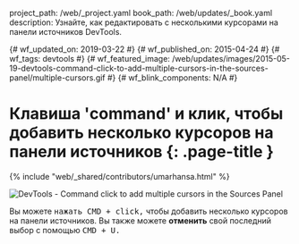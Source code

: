 project_path: /web/_project.yaml
book_path: /web/updates/_book.yaml
description: Узнайте, как редактировать c несколькими курсорами на панели источников DevTools.

{# wf_updated_on: 2019-03-22 #}
{# wf_published_on: 2015-04-24 #}
{# wf_tags: devtools #}
{# wf_featured_image:
/web/updates/images/2015-05-19-devtools-command-click-to-add-multiple-cursors-in-the-sources-panel/multiple-cursors.gif
#}
{# wf_blink_components: N/A #}

# Клавиша 'command' и клик, чтобы добавить несколько курсоров на панели источников {: .page-title }

{% include "web/_shared/contributors/umarhansa.html" %}

<img
src="/web/updates/images/2015-05-19-devtools-command-click-to-add-multiple-cursors-in-the-sources-panel/multiple-cursors.gif"
alt="DevTools - Command click to add multiple cursors in the Sources Panel">

Вы можете <kbd class="kbd">нажать CMD + click,</kbd> чтобы добавить несколько
курсоров на панели источников. Вы также можете <strong>отменить</strong> свой
последний выбор с помощью <kbd class="kbd">CMD + U.</kbd>
